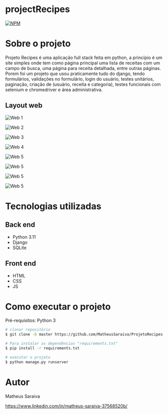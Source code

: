 # projectRecipes

[![NPM](https://img.shields.io/npm/l/react)](https://github.com/MatheusSaraiva/ProjetoRecipes/blob/master/LICENSE) 

# Sobre o projeto

Projeto Recipes é uma aplicação full stack feita em python, a princípio é um site simples onde tem como página principal uma lista de receitas com um campo de busca, uma página para receita detalhada, entre outras páginas. Porem foi um projeto que usou praticamente tudo do django,  tendo formulários, validações no formulário, login do usuário, testes unitários, paginação, criação de (usuário, receita e categoria), testes funcionais com selenium e chromedriver e área administrativa.


## Layout web
![Web 1](https://github.com/MatheusSaraiva/img/home.jpg)

![Web 2](https://github.com/MatheusSaraiva/img/pao-de-queijo.jpg)

![Web 3](https://github.com/MatheusSaraiva/img/register.jpg)

![Web 4](https://github.com/MatheusSaraiva/img/login.jpg)

![Web 5](https://github.com/MatheusSaraiva/img/dashboard.jpg)

![Web 5](https://github.com/MatheusSaraiva/img/register-recipe.jpg)

![Web 5](https://github.com/MatheusSaraiva/img/admin.jpg)

![Web 5](https://github.com/MatheusSaraiva/img/admin-recipes.jpg)

# Tecnologias utilizadas
## Back end
- Python 3.11
- Django
- SQLite

## Front end
- HTML
- CSS
- JS

# Como executar o projeto

Pré-requisitos: Python 3

```bash
# clonar repositório
$ git clone -b master https://github.com/MatheusSaraiva/ProjetoRecipes.git

# Para instalar as dependências "requirements.txt"
$ pip install -r requirements.txt

# executar o projeto
$ python manage.py runserver

```

# Autor

Matheus Saraiva

https://www.linkedin.com/in/matheus-saraiva-37568520b/

